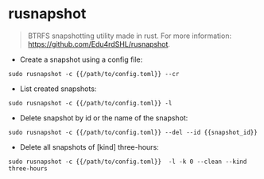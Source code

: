 # rusnapshot

> BTRFS snapshotting utility made in rust.
> For more information: <https://github.com/Edu4rdSHL/rusnapshot>.

- Create a snapshot using a config file:

`sudo rusnapshot -c {{/path/to/config.toml}} --cr`

- List created snapshots:

`sudo rusnapshot -c {{/path/to/config.toml}} -l`

- Delete snapshot by id or the name of the snapshot:

`sudo rusnapshot -c {{/path/to/config.toml}} --del --id {{snapshot_id}}`

- Delete all snapshots of [kind] three-hours:

`sudo rusnapshot -c {{/path/to/config.toml}}  -l -k 0 --clean --kind three-hours`
